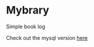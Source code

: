 # Mybrary
Simple book log

Check out the mysql version [here](https://github.com/sylezenwata/Mybrary/tree/mysql_version)